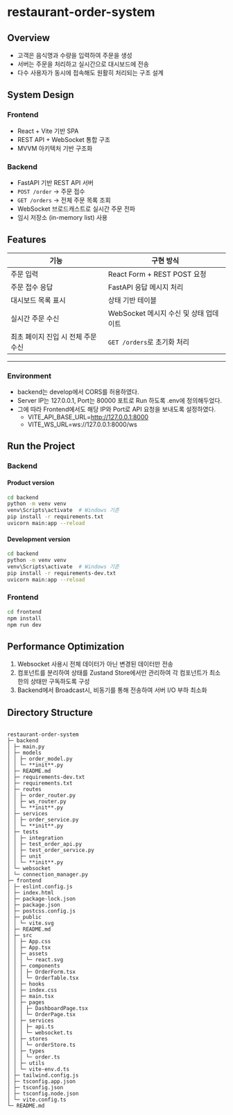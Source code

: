# restaurant-order-system

## Overview

- 고객은 음식명과 수량을 입력하여 주문을 생성
- 서버는 주문을 처리하고 실시간으로 대시보드에 전송
- 다수 사용자가 동시에 접속해도 원활히 처리되는 구조 설계

## System Design

### Frontend

- React + Vite 기반 SPA
- REST API + WebSocket 통합 구조
- MVVM 아키텍처 기반 구조화

### Backend

- FastAPI 기반 REST API 서버
- `POST /order` → 주문 접수
- `GET /orders` → 전체 주문 목록 조회
- WebSocket 브로드캐스트로 실시간 주문 전파
- 임시 저장소 (in-memory list) 사용

## Features

| 기능                               | 구현 방식                              |
| ---------------------------------- | -------------------------------------- |
| 주문 입력                          | React Form + REST POST 요청            |
| 주문 접수 응답                     | FastAPI 응답 메시지 처리               |
| 대시보드 목록 표시                 | 상태 기반 테이블                       |
| 실시간 주문 수신                   | WebSocket 메시지 수신 및 상태 업데이트 |
| 최초 페이지 진입 시 전체 주문 수신 | `GET /orders`로 초기화 처리            |

---

### Environment

- backend는 develop에서 CORS를 허용하였다.
- Server IP는 127.0.0.1, Port는 80000 포트로 Run 하도록 .env에 정의해두었다.
- 그에 따라 Frontend에서도 해당 IP와 Port로 API 요청을 보내도록 설정하였다.
  - VITE_API_BASE_URL=http://127.0.0.1:8000
  - VITE_WS_URL=ws://127.0.0.1:8000/ws

## Run the Project

### Backend

#### Product version

```bash
cd backend
python -m venv venv
venv\Scripts\activate  # Windows 기준
pip install -r requirements.txt
uvicorn main:app --reload
```

#### Development version

```bash
cd backend
python -m venv venv
venv\Scripts\activate  # Windows 기준
pip install -r requirements-dev.txt
uvicorn main:app --reload
```

### Frontend

```bash
cd frontend
npm install
npm run dev
```

## Performance Optimization

1. Websocket 사용시 전체 데이터가 아닌 변경된 데이터만 전송
2. 컴포넌트를 분리하여 상태를 Zustand Store에서만 관리하여 각 컴포넌트가 최소한의 상태만 구독하도록 구성
3. Backend에서 Broadcast시, 비동기를 통해 전송하여 서버 I/O 부하 최소화

## Directory Structure

```

restaurant-order-system
├─ backend
│ ├─ main.py
│ ├─ models
│ │ ├─ order_model.py
│ │ └─ **init**.py
│ ├─ README.md
│ ├─ requirements-dev.txt
│ ├─ requirements.txt
│ ├─ routes
│ │ ├─ order_router.py
│ │ ├─ ws_router.py
│ │ └─ **init**.py
│ ├─ services
│ │ ├─ order_service.py
│ │ └─ **init**.py
│ ├─ tests
│ │ ├─ integration
│ │ ├─ test_order_api.py
│ │ ├─ test_order_service.py
│ │ ├─ unit
│ │ └─ **init**.py
│ └─ websocket
│ └─ connection_manager.py
├─ frontend
│ ├─ eslint.config.js
│ ├─ index.html
│ ├─ package-lock.json
│ ├─ package.json
│ ├─ postcss.config.js
│ ├─ public
│ │ └─ vite.svg
│ ├─ README.md
│ ├─ src
│ │ ├─ App.css
│ │ ├─ App.tsx
│ │ ├─ assets
│ │ │ └─ react.svg
│ │ ├─ components
│ │ │ ├─ OrderForm.tsx
│ │ │ └─ OrderTable.tsx
│ │ ├─ hooks
│ │ ├─ index.css
│ │ ├─ main.tsx
│ │ ├─ pages
│ │ │ ├─ DashboardPage.tsx
│ │ │ └─ OrderPage.tsx
│ │ ├─ services
│ │ │ ├─ api.ts
│ │ │ └─ websocket.ts
│ │ ├─ stores
│ │ │ └─ orderStore.ts
│ │ ├─ types
│ │ │ └─ order.ts
│ │ ├─ utils
│ │ └─ vite-env.d.ts
│ ├─ tailwind.config.js
│ ├─ tsconfig.app.json
│ ├─ tsconfig.json
│ ├─ tsconfig.node.json
│ └─ vite.config.ts
└─ README.md

```

```

```
